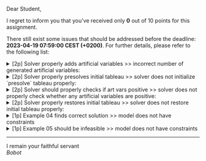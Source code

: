 Dear Student,

I regret to inform you that you've received only **0** out of 10 points for this assignment.

There still exist some issues that should be addressed before the deadline: **2023-04-19 07:59:00 CEST (+0200)**. For further details, please refer to the following list:

<details><summary>[2p] Solver properly adds artificial variables &gt;&gt; incorrect number of generated artificial variables:</summary>- expected: 2<br>- got: 0<br>- for augmented model:<br>&nbsp;&nbsp;&nbsp;&nbsp;- name: example_solvable_artificial_vars<br>&nbsp;&nbsp;&nbsp;&nbsp;- variables:<br>&nbsp;&nbsp;&nbsp;&nbsp;&emsp;x1 >= 0<br>&nbsp;&nbsp;&nbsp;&nbsp;&emsp;x2 >= 0<br>&nbsp;&nbsp;&nbsp;&nbsp;&emsp;s0 >= 0<br>&nbsp;&nbsp;&nbsp;&nbsp;&emsp;s1 >= 0<br>&nbsp;&nbsp;&nbsp;&nbsp;- constraints:<br>&nbsp;&nbsp;&nbsp;&nbsp;&emsp;2.0*x1 - x2 + s0 = 100<br>&nbsp;&nbsp;&nbsp;&nbsp;&emsp;-2.0*x1 + x2 - s1 = 1<br>&nbsp;&nbsp;&nbsp;&nbsp;&emsp;x1 + x2 = 3<br>&nbsp;&nbsp;&nbsp;&nbsp;- objective:<br>&nbsp;&nbsp;&nbsp;&nbsp;&emsp;max: z = x1 + 3.0*x2<br>- got model with art. vars: {}</details>
<details><summary>[2p] Solver properly presolves initial tableau &gt;&gt; solver does not initialize `presolve` tableau properly:</summary>- expected:<br>&nbsp;&nbsp;&nbsp;&nbsp;[[  1.  -2.   0.   1.   0.   0.  -4.]<br>&nbsp;&nbsp;&nbsp;&nbsp;&nbsp;[  2.  -1.   1.   0.   0.   0. 100.]<br>&nbsp;&nbsp;&nbsp;&nbsp;&nbsp;[ -2.   1.   0.  -1.   1.   0.   1.]<br>&nbsp;&nbsp;&nbsp;&nbsp;&nbsp;[  1.   1.   0.   0.   0.   1.   3.]]<br>- got:<br>&nbsp;&nbsp;&nbsp;&nbsp;None<br>- model:<br>&nbsp;&nbsp;&nbsp;&nbsp;- name: example_solvable_artificial_vars<br>&nbsp;&nbsp;&nbsp;&nbsp;- variables:<br>&nbsp;&nbsp;&nbsp;&nbsp;&emsp;x1 >= 0<br>&nbsp;&nbsp;&nbsp;&nbsp;&emsp;x2 >= 0<br>&nbsp;&nbsp;&nbsp;&nbsp;&emsp;s0 >= 0<br>&nbsp;&nbsp;&nbsp;&nbsp;&emsp;s1 >= 0<br>&nbsp;&nbsp;&nbsp;&nbsp;&emsp;R1 >= 0<br>&nbsp;&nbsp;&nbsp;&nbsp;&emsp;R2 >= 0<br>&nbsp;&nbsp;&nbsp;&nbsp;- constraints:<br>&nbsp;&nbsp;&nbsp;&nbsp;&emsp;2.0*x1 - x2 + s0 = 100<br>&nbsp;&nbsp;&nbsp;&nbsp;&emsp;-2.0*x1 + x2 - s1 + R1 = 1<br>&nbsp;&nbsp;&nbsp;&nbsp;&emsp;x1 + x2 + R2 = 3<br>&nbsp;&nbsp;&nbsp;&nbsp;- objective:<br>&nbsp;&nbsp;&nbsp;&nbsp;&emsp;max: z = x1 + 3.0*x2</details>
<details><summary>[2p] Solver should properly checks if art vars positive &gt;&gt; solver does not properly check whether any artificial variables are positive:</summary>- expected: True<br>- got: False<br>- for tableuax:<br>&nbsp;&nbsp;&nbsp;&nbsp;&nbsp;basis |      z |     x1 |     x2 |     s0 |     s2 |     R0 |     R1 |     R2 |      b<br>&nbsp;&nbsp;&nbsp;&nbsp;&nbsp;&nbsp;&nbsp;&nbsp;&nbsp;z |  1.000 |  0.000 |  0.000 |  0.000 |  1.000 |  1.000 |  2.000 |  0.000 | -1.000<br>&nbsp;&nbsp;&nbsp;&nbsp;&nbsp;&nbsp;&nbsp;&nbsp;x2 |  0.000 |  0.000 |  1.000 | -0.333 |  0.000 |  0.333 |  0.667 |  0.000 |  2.333<br>&nbsp;&nbsp;&nbsp;&nbsp;&nbsp;&nbsp;&nbsp;&nbsp;x1 |  0.000 |  1.000 |  0.000 |  0.333 |  0.000 | -0.333 |  0.333 |  0.000 |  0.667<br>&nbsp;&nbsp;&nbsp;&nbsp;&nbsp;&nbsp;&nbsp;&nbsp;R2 |  0.000 |  0.000 |  0.000 |  0.000 | -1.000 |  0.000 | -1.000 |  1.000 |  1.000</details>
<details><summary>[2p] Solver properly restores initial tableau &gt;&gt; solver does not restore initial tableau properly:</summary>- expected:<br>&nbsp;&nbsp;&nbsp;&nbsp;[[  0.           0.           0.          -0.66666667   7.66666667]<br>&nbsp;&nbsp;&nbsp;&nbsp;&nbsp;[  0.           0.           1.          -1.         101.        ]<br>&nbsp;&nbsp;&nbsp;&nbsp;&nbsp;[  0.           1.           0.          -0.33333333   2.33333333]<br>&nbsp;&nbsp;&nbsp;&nbsp;&nbsp;[  1.           0.           0.           0.33333333   0.66666667]]<br>- got:<br>&nbsp;&nbsp;&nbsp;&nbsp;None<br>- input:<br>&nbsp;&nbsp;&nbsp;&nbsp;&nbsp;&nbsp;basis |       z |      x1 |      x2 |      s0 |      s1 |      R1 |      R2 |       b<br>&nbsp;&nbsp;&nbsp;&nbsp;&nbsp;&nbsp;&nbsp;&nbsp;&nbsp;&nbsp;z |   1.000 |   0.000 |   0.000 |   0.000 |   0.000 |   1.000 |   1.000 |   0.000<br>&nbsp;&nbsp;&nbsp;&nbsp;&nbsp;&nbsp;&nbsp;&nbsp;&nbsp;s0 |   0.000 |   0.000 |   0.000 |   1.000 |  -1.000 |   1.000 |   0.000 | 101.000<br>&nbsp;&nbsp;&nbsp;&nbsp;&nbsp;&nbsp;&nbsp;&nbsp;&nbsp;x2 |   0.000 |   0.000 |   1.000 |   0.000 |  -0.333 |   0.333 |   0.667 |   2.333<br>&nbsp;&nbsp;&nbsp;&nbsp;&nbsp;&nbsp;&nbsp;&nbsp;&nbsp;x1 |   0.000 |   1.000 |   0.000 |   0.000 |   0.333 |  -0.333 |   0.333 |   0.667</details>
<details><summary>[1p] Example 04 finds correct solution &gt;&gt; model does not have constraints</summary></details>
<details><summary>[1p] Example 05 should be infeasible &gt;&gt; model does not have constraints</summary></details>

-----------
I remain your faithful servant\
_Bobot_